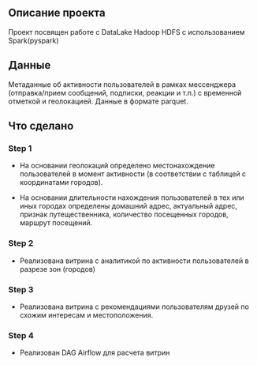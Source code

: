 ## Описание проекта
Проект посвящен работе с DataLake Hadoop HDFS с использованием Spark(pyspark)

## Данные
Метаданные об активности пользователей в рамках мессенджера (отправка/прием сообщений, подписки, реакции и т.п.) с временной отметкой и геолокацией. Данные в формате parquet.

## Что сделано
### Step 1
- На основании геолокаций определено местонахождение пользователей в момент активности (в соответствии с таблицей с координатами городов).

- На основании длительности нахождения пользователей в тех или иных городах определены домашний адрес, актуальный адрес, признак путещественника, количество посещенных городов, маршрут посещений.

### Step 2
- Реализована витрина с аналитикой по активности пользователей в разрезе зон (городов)

### Step 3
- Реализована витрина с рекомендациями пользователям друзей по схожим интересам и местоположения.

### Step 4
- Реализован DAG Airflow для расчета витрин